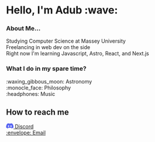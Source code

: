 <h1> Hello, I'm Adub :wave: </h1>

<h3>About Me...</h3>
<p> Studying Computer Science at Massey University <br>
Freelancing in web dev on the side
<br/>
Right now I'm learning Javascript, Astro, React, and Next.js
</p>

<h3>What I do in my spare time?</h3>
<p>
:waxing_gibbous_moon: Astronomy <br/>
:monocle_face: Philosophy <br/>
:headphones: Music
</p>
  
<h2>How to reach me</h2>

<a href="https://discordapp.com/users/376211192307384330/">
<img src="discord.png" height="14px" width="20px"/>
Discord</a> <br/>
<a href="mailto:alex.w.malone128@gmail.com">:envelope: Email</a>
